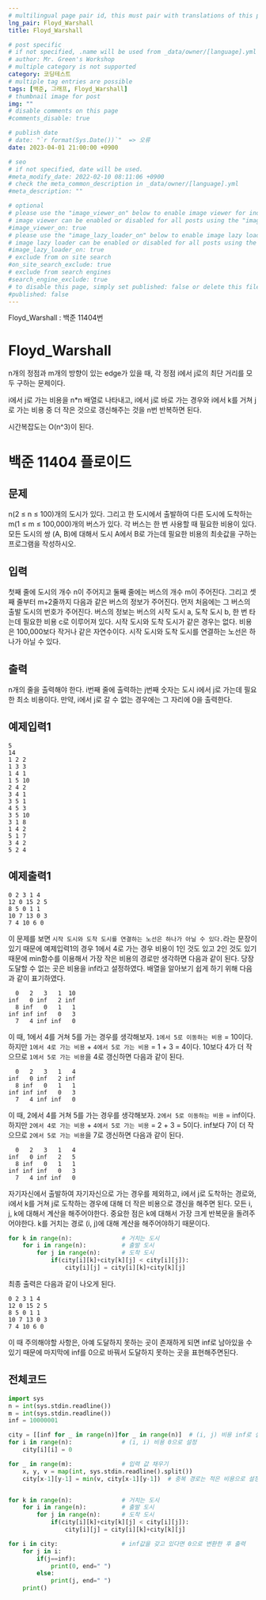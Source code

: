 ```yaml
---
# multilingual page pair id, this must pair with translations of this page. (This name must be unique)
lng_pair: Floyd_Warshall
title: Floyd_Warshall

# post specific
# if not specified, .name will be used from _data/owner/[language].yml
# author: Mr. Green's Workshop
# multiple category is not supported
category: 코딩테스트
# multiple tag entries are possible
tags: [백준, 그래프, Floyd_Warshall]
# thumbnail image for post
img: ""
# disable comments on this page
#comments_disable: true

# publish date
# date: "`r format(Sys.Date())`"  => 오류
date: 2023-04-01 21:00:00 +0900

# seo
# if not specified, date will be used.
#meta_modify_date: 2022-02-10 08:11:06 +0900
# check the meta_common_description in _data/owner/[language].yml
#meta_description: ""

# optional
# please use the "image_viewer_on" below to enable image viewer for individual pages or posts (_posts/ or [language]/_posts folders).
# image viewer can be enabled or disabled for all posts using the "image_viewer_posts: true" setting in _data/conf/main.yml.
#image_viewer_on: true
# please use the "image_lazy_loader_on" below to enable image lazy loader for individual pages or posts (_posts/ or [language]/_posts folders).
# image lazy loader can be enabled or disabled for all posts using the "image_lazy_loader_posts: true" setting in _data/conf/main.yml.
#image_lazy_loader_on: true
# exclude from on site search
#on_site_search_exclude: true
# exclude from search engines
#search_engine_exclude: true
# to disable this page, simply set published: false or delete this file
#published: false
---
```


<!-- outline-start -->

Floyd_Warshall : 백준 11404번

<!-- outline-end -->

# Floyd_Warshall
n개의 정점과 m개의 방향이 있는 edge가 있을 때, 각 정점 i에서 j로의 최단 거리를 모두 구하는 문제이다.

i에서 j로 가는 비용을 n*n 배열로 나타내고, i에서 j로 바로 가는 경우와 i에서 k를 거쳐 j로 가는 비용 중 더 작은 것으로 갱신해주는 것을 n번 반복하면 된다.

시간복잡도는 O(n^3)이 된다.

# 백준 11404 플로이드
## 문제
n(2 ≤ n ≤ 100)개의 도시가 있다. 그리고 한 도시에서 출발하여 다른 도시에 도착하는 m(1 ≤ m ≤ 100,000)개의 버스가 있다. 각 버스는 한 번 사용할 때 필요한 비용이 있다. 모든 도시의 쌍 (A, B)에 대해서 도시 A에서 B로 가는데 필요한 비용의 최솟값을 구하는 프로그램을 작성하시오.
## 입력
첫째 줄에 도시의 개수 n이 주어지고 둘째 줄에는 버스의 개수 m이 주어진다. 그리고 셋째 줄부터 m+2줄까지 다음과 같은 버스의 정보가 주어진다. 먼저 처음에는 그 버스의 출발 도시의 번호가 주어진다. 버스의 정보는 버스의 시작 도시 a, 도착 도시 b, 한 번 타는데 필요한 비용 c로 이루어져 있다. 시작 도시와 도착 도시가 같은 경우는 없다. 비용은 100,000보다 작거나 같은 자연수이다. 시작 도시와 도착 도시를 연결하는 노선은 하나가 아닐 수 있다.
## 출력
n개의 줄을 출력해야 한다. i번째 줄에 출력하는 j번째 숫자는 도시 i에서 j로 가는데 필요한 최소 비용이다. 만약, i에서 j로 갈 수 없는 경우에는 그 자리에 0을 출력한다.
## 예제입력1
```
5
14
1 2 2
1 3 3
1 4 1
1 5 10
2 4 2
3 4 1
3 5 1
4 5 3
3 5 10
3 1 8
1 4 2
5 1 7
3 4 2
5 2 4
```
## 예제출력1
```
0 2 3 1 4
12 0 15 2 5
8 5 0 1 1
10 7 13 0 3
7 4 10 6 0
```

이 문제를 보면 `시작 도시와 도착 도시를 연결하는 노선은 하나가 아닐 수 있다.`라는 문장이 있기 때문에 예제입력1의 경우 1에서 4로 가는 경우 비용이 1인 것도 있고 2인 것도 있기 때문에 min함수를 이용해서 가장 작은 비용의 경로만 생각하면 다음과 같이 된다. 당장 도달할 수 없는 곳은 비용을 inf라고 설정하였다. 배열을 알아보기 쉽게 하기 위해 다음과 같이 표기하였다.
```
  0   2   3   1  10
inf   0 inf   2 inf
  8 inf   0   1   1
inf inf inf   0   3
  7   4 inf inf   0
```
이 때, 1에서 4를 거쳐 5를 가는 경우를 생각해보자. `1에서 5로 이동하는 비용` = 10이다. 하지만 `1에서 4로 가는 비용` + `4에서 5로 가는 비용` = 1 + 3 = 4이다. 10보다 4가 더 작으므로 `1에서 5로 가는 비용`을 4로 갱신하면 다음과 같이 된다.
```
  0   2   3   1   4
inf   0 inf   2 inf
  8 inf   0   1   1
inf inf inf   0   3
  7   4 inf inf   0
```
이 때, 2에서 4를 거쳐 5를 가는 경우를 생각해보자. `2에서 5로 이동하는 비용` = inf이다. 하지만 `2에서 4로 가는 비용` + `4에서 5로 가는 비용` = 2 + 3 = 5이다. inf보다 7이 더 작으므로 `2에서 5로 가는 비용`을 7로 갱신하면 다음과 같이 된다.
```
  0   2   3   1   4
inf   0 inf   2   5
  8 inf   0   1   1
inf inf inf   0   3
  7   4 inf inf   0
```
자기자신에서 출발하여 자기자신으로 가는 경우를 제외하고, i에서 j로 도착하는 경로와, i에서 k를 거쳐 j로 도착하는 경우에 대해 더 작은 비용으로 갱신을 해주면 된다. 모든 i, j, k에 대해서 계산을 해주어야한다. 중요한 점은 k에 대해서 가장 크게 반복문을 돌려주어야한다. k를 거치는 경로 (i, j)에 대해 계산을 해주어야하기 때문이다.
```python
for k in range(n):              # 거치는 도시
    for i in range(n):          # 출발 도시
        for j in range(n):      # 도착 도시
            if(city[i][k]+city[k][j] < city[i][j]):
                city[i][j] = city[i][k]+city[k][j]
```
최종 출력은 다음과 같이 나오게 된다.
```
0 2 3 1 4
12 0 15 2 5
8 5 0 1 1
10 7 13 0 3
7 4 10 6 0
```

이 때 주의해야할 사항은, 아예 도달하지 못하는 곳이 존재하게 되면 inf로 남아있을 수 있기 때문에 마지막에 inf를 0으로 바꿔서 도달하지 못하는 곳을 표현해주면된다.

## 전체코드
```python
import sys
n = int(sys.stdin.readline())
m = int(sys.stdin.readline())
inf = 10000001

city = [[inf for _ in range(n)]for _ in range(n)]  # (i, j) 비용 inf로 설정
for i in range(n):              # (i, i) 비용 0으로 설정
    city[i][i] = 0

for _ in range(m):              # 입력 값 채우기
    x, y, v = map(int, sys.stdin.readline().split())
    city[x-1][y-1] = min(v, city[x-1][y-1])  # 중복 경로는 적은 비용으로 설정


for k in range(n):              # 거치는 도시
    for i in range(n):          # 출발 도시
        for j in range(n):      # 도착 도시
            if(city[i][k]+city[k][j] < city[i][j]):
                city[i][j] = city[i][k]+city[k][j]

for i in city:                  # inf값을 갖고 있다면 0으로 변환한 후 출력
    for j in i:
        if(j==inf):
            print(0, end=" ")
        else:
            print(j, end=" ")
    print()
```